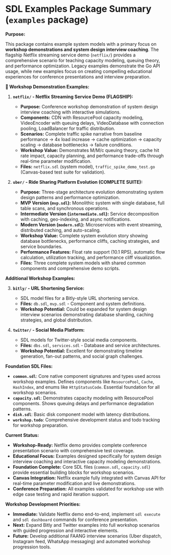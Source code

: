 # SDL Examples Package Summary (`examples` package)

**Purpose:**

This package contains example system models with a primary focus on **workshop demonstrations and system design interview coaching**. The flagship Netflix streaming service demo (`netflix/`) provides a comprehensive scenario for teaching capacity modeling, queuing theory, and performance optimization. Legacy examples demonstrate the Go API usage, while new examples focus on creating compelling educational experiences for conference presentations and interview preparation.

**🎪 Workshop Demonstration Examples:**

1.  **`netflix/` - Netflix Streaming Service Demo (FLAGSHIP):**
    *   **Purpose:** Conference workshop demonstration of system design interview coaching with interactive simulations.
    *   **Components:** CDN with ResourcePool capacity modeling, VideoEncoder with queuing delays, VideoDatabase with connection pooling, LoadBalancer for traffic distribution.
    *   **Scenarios:** Complete traffic spike narrative from baseline performance → 4x load increase → cache optimization → capacity scaling → database bottlenecks → failure conditions.
    *   **Workshop Value:** Demonstrates M/M/c queuing theory, cache hit rate impact, capacity planning, and performance trade-offs through real-time parameter modification.
    *   **Files:** `netflix.sdl` (system model), `traffic_spike_demo_test.go` (Canvas-based test suite for validation).

2.  **`uber/` - Ride Sharing Platform Evolution (COMPLETE SUITE):**
    *   **Purpose:** Three-stage architecture evolution demonstrating system design patterns and performance optimization.
    *   **MVP Version (`mvp.sdl`):** Monolithic system with single database, full table scans, and synchronous operations.
    *   **Intermediate Version (`intermediate.sdl`):** Service decomposition with caching, geo-indexing, and async notifications.
    *   **Modern Version (`modern.sdl`):** Microservices with event streaming, distributed caching, and auto-scaling.
    *   **Workshop Value:** Complete system evolution story showing database bottlenecks, performance cliffs, caching strategies, and service boundaries.
    *   **Performance Features:** Float rate support (10.1 RPS), automatic flow calculation, utilization tracking, and performance cliff visualization.
    *   **Files:** Three complete system models with shared common components and comprehensive demo scripts.

**Additional Workshop Examples:**

3.  **`bitly/` - URL Shortening Service:**
    *   SDL model files for a Bitly-style URL shortening service.
    *   **Files:** `db.sdl`, `mvp.sdl` - Component and system definitions.
    *   **Workshop Potential:** Could be expanded for system design interview scenarios demonstrating database sharding, caching strategies, and global distribution.

4.  **`twitter/` - Social Media Platform:**
    *   SDL models for Twitter-style social media components.
    *   **Files:** `dbs.sdl`, `services.sdl` - Database and service architectures.
    *   **Workshop Potential:** Excellent for demonstrating timeline generation, fan-out patterns, and social graph challenges.

**Foundation SDL Files:**

*   **`common.sdl`**: Core native component signatures and types used across workshop examples. Defines components like `ResourcePool`, `Cache`, `HashIndex`, and enums like `HttpStatusCode`. Essential foundation for all workshop scenarios.
*   **`capacity.sdl`**: Demonstrates capacity modeling with ResourcePool components. Shows queuing delays and performance degradation patterns.
*   **`disk.sdl`**: Basic disk component model with latency distributions.
*   **`workshop.todo`**: Comprehensive development status and todo tracking for workshop preparation.

**Current Status:**

*   **Workshop-Ready:** Netflix demo provides complete conference presentation scenario with comprehensive test coverage.
*   **Educational Focus:** Examples designed specifically for system design interview coaching and interactive capacity modeling demonstrations.
*   **Foundation Complete:** Core SDL files (`common.sdl`, `capacity.sdl`) provide essential building blocks for workshop scenarios.
*   **Canvas Integration:** Netflix example fully integrated with Canvas API for real-time parameter modification and live demonstrations.
*   **Conference Preparation:** All examples validated for workshop use with edge case testing and rapid iteration support.

**Workshop Development Priorities:**

*   **Immediate:** Validate Netflix demo end-to-end, implement `sdl execute` and `sdl dashboard` commands for conference presentation.
*   **Next:** Expand Bitly and Twitter examples into full workshop scenarios with guided progression and interactive elements.
*   **Future:** Develop additional FAANG interview scenarios (Uber dispatch, Instagram feed, WhatsApp messaging) and automated workshop progression tools.
